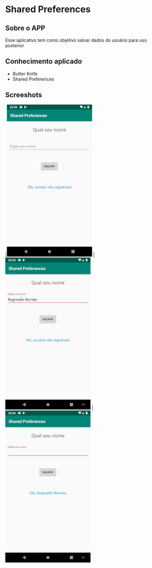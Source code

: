 # Shared Preferences

## Sobre o APP 
Esse aplicativo tem como objetivo salvar dados do usuário para uso posterior
## Conhecimento aplicado
* Butter Knife
* Shared Preferences

## Screeshots

|![Image 1](https://github.com/reginaldobarreto/SharedPreferences/blob/master/1.png)
|![Image 2](https://github.com/reginaldobarreto/SharedPreferences/blob/master/2.png)
|![Image 3](https://github.com/reginaldobarreto/SharedPreferences/blob/master/3.png)